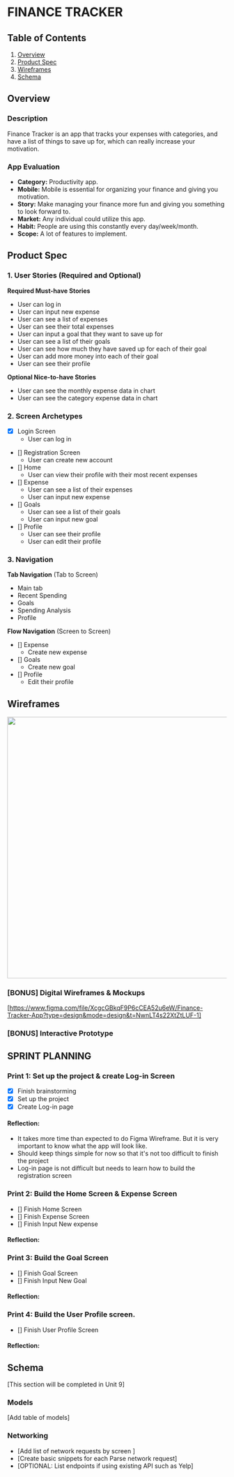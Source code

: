 # FINANCE TRACKER 

## Table of Contents

1. [Overview](#Overview)
2. [Product Spec](#Product-Spec)
3. [Wireframes](#Wireframes)
4. [Schema](#Schema)

## Overview

### Description

Finance Tracker is an app that tracks your expenses with categories, and have a list of things to save up for, which can really increase your motivation.

### App Evaluation

  -   **Category:** Productivity app.
  -   **Mobile:** Mobile is essential for organizing your finance and giving you motivation. 
   - **Story:** Make managing your finance more fun and giving you something to look forward to. 
   - **Market:** Any individual could utilize this app. 
   - **Habit:** People are using this constantly every day/week/month. 
   - **Scope:** A lot of features to implement.

## Product Spec

### 1. User Stories (Required and Optional)

**Required Must-have Stories**

* User can log in 
* User can input new expense 
* User can see a list of expenses 
* User can see their total expenses 
* User can input a goal that they want to save up for 
* User can see a list of their goals 
* User can see how much they have saved up for each of their goal 
* User can add more money into each of their goal 
* User can see their profile

**Optional Nice-to-have Stories**

* User can see the monthly expense data in chart 
* User can see the category expense data in chart

### 2. Screen Archetypes

- [X] Login Screen 
    - User can log in 
- [] Registration Screen
    - User can create new account 
- [] Home 
    - User can view their profile with their most recent expenses 
- [] Expense 
    - User can see a list of their expenses 
    - User can input new expense 
- [] Goals 
    - User can see a list of their goals 
    - User can input new goal 
- [] Profile 
    - User can see their profile 
    - User can edit their profile 

### 3. Navigation

**Tab Navigation** (Tab to Screen)

* Main tab 
* Recent Spending 
* Goals
* Spending Analysis 
* Profile

**Flow Navigation** (Screen to Screen)

- [] Expense 
    - Create new expense
- [] Goals 
    - Create new goal 
- [] Profile 
    - Edit their profile 

## Wireframes

<img src="IMG_0075.HEIC" width=600>


### [BONUS] Digital Wireframes & Mockups
[https://www.figma.com/file/XcgcGBkqF9P6cCEA52u6eW/Finance-Tracker-App?type=design&mode=design&t=NwnLT4s22XtZtLUF-1]

### [BONUS] Interactive Prototype

## SPRINT PLANNING 

### Print 1: Set up the project & create Log-in Screen 
- [X] Finish brainstorming
- [X] Set up the project
- [X] Create Log-in page

#### Reflection: 
- It takes more time than expected to do Figma Wireframe. But it is very important to know what the app will look like.
- Should keep things simple for now so that it's not too difficult to finish the project
- Log-in page is not difficult but needs to learn how to build the registration screen

### Print 2: Build the Home Screen & Expense Screen
- [] Finish Home Screen
- [] Finish Expense Screen
- [] Finish Input New expense

#### Reflection: 

### Print 3: Build the Goal Screen
- [] Finish Goal Screen
- [] Finish Input New Goal

#### Reflection: 

### Print 4: Build the User Profile screen.
- [] Finish User Profile Screen

#### Reflection: 

## Schema 

[This section will be completed in Unit 9]

### Models

[Add table of models]

### Networking

- [Add list of network requests by screen ]
- [Create basic snippets for each Parse network request]
- [OPTIONAL: List endpoints if using existing API such as Yelp]
